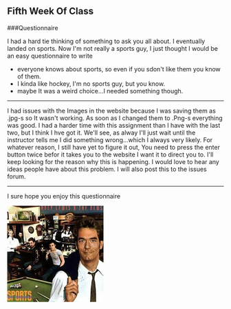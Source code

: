 ## Fifth Week Of Class

###Questionnaire

I had a hard tie thinking of something to ask you all about. I eventually landed on sports. Now I'm not really a sports guy, I just thought I would be an easy questionnaire to write
  * everyone knows about sports, so even if you sdon't like them you know of them.
  * I kinda like hockey, I'm no sports guy, but you know.
  * maybe It was a weird choice...I needed something though.
  
---
I had issues with the Images in the website because I was saving them as .jpg-s so It wasn't working.
As soon as I changed them to .Png-s everything was good. I had a harder time with this assignment than I have with the last two, but I think I hve got it. We'll see, as alway I'll just wait until the instructor tells me I did something wrong...which I always very likely.
For whatever reason, I still have yet to figure it out, You need to press the enter button twice befor it takes you to the website I want it to direct you to. I'll keep looking for the reason why this is happening. I would love to hear any ideas people have about this problem. I will also post this to the issues forum.

---

I sure hope you enjoy this questionnaire

![Sports](https://github.com/ZachKrell/341-work/blob/master/week-05-hm/Images/Huey.png)



  
